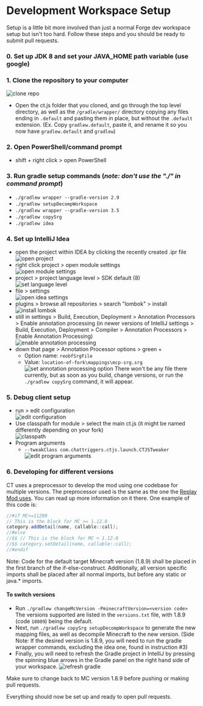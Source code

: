 # Development Workspace Setup
Setup is a little bit more involved than just a normal Forge dev workspace setup but isn't too hard. Follow these steps and you should be ready to submit pull requests.

### 0. Set up JDK 8 and set your JAVA_HOME path variable (use google)
### 1. Clone the repository to your computer<br>
![clone repo](http://i66.tinypic.com/9jdlp5.png)
  - Open the ct.js folder that you cloned, and go through the top level directory,
  as well as the `/gradle/wrapper/` directory copying any files ending in `.default`
  and pasting them in place, but without the `.default` extension. (Ex. Copy `gradlew.default`,
  paste it, and rename it so you now have `gradlew.default` and `gradlew`)
### 2. Open PowerShell/command prompt
  - shift + right click > open PowerShell
### 3. Run gradle setup commands (*note: don't use the "./" in command prompt*)
  - `./gradlew wrapper --gradle-version 2.9`
  - `./gradlew setupDecompWorkspace`
  - `./gradlew wrapper --gradle-version 3.5`
  - `./gradlew copySrg`
  - `./gradlew idea`
### 4. Set up IntelliJ Idea
  - open the project within IDEA by clicking the recently created .ipr file<br>
![open project](http://i65.tinypic.com/2irsoyc.png)
  - right click project > open module settings<br>
![open module settings](https://i.imgur.com/F7clio5.png)
  - project > project language level > SDK default (8)<br>
![set language level](http://i66.tinypic.com/2rormrn.png)
  - file > settings<br>
![open idea settings](http://i65.tinypic.com/35bco0h.png)
  - plugins > browse all repositories > search "lombok" > install<br>
![install lombok](http://i67.tinypic.com/t8sv2p.png)
  - still in settings > Build, Execution, Deployment > Annotation Processors > Enable annotation processing (in newer versions of IntelliJ settings > Build, Execution, Deployment > Compiler > Annotation Processors > Enable Annotation Processing)<br>
![enable annotation processing](http://i66.tinypic.com/676slz.png)
  - down that page > Annotation Processor options > green +
    - Option name: `reobfSrgFile`
    - Value: `location-of-fork\mappings\mcp-srg.srg`<br>
![set annotation processing option](https://i.imgur.com/PS2t8Yc.png)
There won't be any file there currently, but as soon as you build, change versions, or run
the `./gradlew copySrg` command, it will appear.
### 5. Debug client setup
  - run > edit configuration<br>
![edit configuration](http://i65.tinypic.com/t6yq7b.png)
  - Use classpath for module > select the main ct.js (it might be named differently depending on your fork)<br>
![classpath](http://i67.tinypic.com/15z34fd.png)
  - Program arguments
    - `--tweakClass com.chattriggers.ctjs.launch.CTJSTweaker`<br>
![edit program arguments](https://i.imgur.com/UcVOq71.png)
### 6. Developing for different versions
CT uses a preprocessor to develop the mod using one codebase for multiple versions. The preprocessor used 
is the same as the one the [Replay Mod uses](https://github.com/ReplayMod/ReplayMod/blob/develop/README.md#the-preprocessor).
You can read up more information on it there. One example of this code is:

```java
//#if MC>=11200
// This is the block for MC >= 1.12.0
category.addDetail(name, callable::call);
//#else
//$$ // This is the block for MC < 1.12.0
//$$ category.setDetail(name, callable::call);
//#endif
```

Note: Code for the default target Minecraft version (1.8.9) shall be placed in the first branch of the if-else-construct.
Additionally, all version specific imports shall be placed after all normal imports, but before any static or java.* imports.

#### To switch versions
  - Run `./gradlew changeMcVersion -PminecraftVersion=<version code>` <br>
  The versions supported are listed in the `versions.txt` file, with 1.8.9 (code `10809`) being the default.
  - Next, run `./gradlew copySrg setupDecompWorkspace` to generate the new mapping files, as well as decompile
  Minecraft to the new version.
  (Side Note: If the desired version is 1.8.9, you will need to run the gradle wrapper commands,
   excluding the idea one, found in instruction #3)
  - Finally, you will need to refresh the Gradle project in IntelliJ by pressing the spinning blue arrows in the
  Gradle panel on the right hand side of your workspace.
![refresh gradle](https://i.imgur.com/QoqEX4h.png)

Make sure to change back to MC version 1.8.9 before pushing or making pull requests.

Everything should now be set up and ready to open pull requests.
